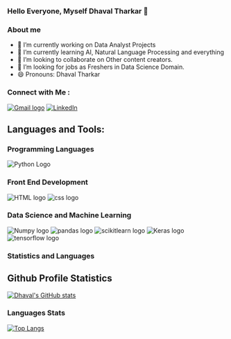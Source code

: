 ### Hello Everyone, Myself Dhaval Tharkar  👋

### About me
- 🔭 I’m currently working on Data Analyst Projects
- 🌱 I’m currently learning AI, Natural Language Processing and everything
- 👯 I’m looking to collaborate on Other content creators.
- 🤔 I’m looking for jobs as Freshers in Data Science Domain. 
- 😄 Pronouns: Dhaval Tharkar

### Connect with Me :
[![Gmail logo](https://camo.githubusercontent.com/721b9591e505805fc962b81daa02ea04ec2c1b3a52883c965411577aa8909f3e/68747470733a2f2f696d672e736869656c64732e696f2f62616467652f476d61696c2d4431343833363f6c6f676f3d676d61696c266c6f676f436f6c6f723d7768697465)](mailto:dhavaltharkar16@gmail.com)
[![LinkedIn](https://camo.githubusercontent.com/2bbb4ec74f9e4211f879b0a69daed0bcd3cb9407b33b575943b5721bc5b5cdc9/68747470733a2f2f696d672e736869656c64732e696f2f62616467652f4c696e6b6564696e2d3065373661383f6c6f676f3d6c696e6b6564696e266c6f676f436f6c6f723d7768697465)](https://www.linkedin.com/in/dhavaltharkar/)

## Languages and Tools:
### Programming Languages
![Python Logo](https://camo.githubusercontent.com/f2005838a94ff60b21efa51117fec1395810c3f20bc406488420d0519746e024/68747470733a2f2f696d672e736869656c64732e696f2f62616467652f507974686f6e2d3337373641423f6c6f676f3d707974686f6e266c6f676f436f6c6f723d7768697465)

### Front End Development
![HTML logo](https://camo.githubusercontent.com/c073c7a07804238b0a50a4afa27a3b21941fe97806e4fe8b7ea30027bf2b9477/68747470733a2f2f696d672e736869656c64732e696f2f62616467652f48544d4c2d2532334533344632363f6c6f676f3d68746d6c35266c6f676f436f6c6f723d7768697465)
![css logo](https://camo.githubusercontent.com/be42970ac9080fd4bd30cdb8b4d3666cc713cc2571135533e65a7cc2e2d0ccae/68747470733a2f2f696d672e736869656c64732e696f2f62616467652f536373732d4343363639393f6c6f676f3d53617373266c6f676f436f6c6f723d7768697465) 

### Data Science and Machine Learning
![Numpy logo](https://camo.githubusercontent.com/7c6f553448b35e3ef3f69390e29024db4b9ffca05a9fbdcabaf64910baaced23/68747470733a2f2f696d672e736869656c64732e696f2f62616467652f4e756d70792d3737374242343f6c6f676f3d6e756d7079266c6f676f436f6c6f723d7768697465)
![pandas logo](https://camo.githubusercontent.com/e720018c0c69500b71c38383d84a8147f0627a6b91e952e7461b7cbfa4eb67a2/68747470733a2f2f696d672e736869656c64732e696f2f62616467652f50616e6461732d3243324437323f6c6f676f3d70616e646173266c6f676f436f6c6f723d7768697465)
![scikitlearn logo](https://camo.githubusercontent.com/a47eb05a062f34bd787a725cddebaa51cf02af7fdf80c3e1060d5e1b327ce615/68747470733a2f2f696d672e736869656c64732e696f2f62616467652f5363696b69744c6561726e2d3030373844373f6c6f676f3d7363696b69742d6c6561726e266c6f676f436f6c6f723d7768697465)
![Keras logo](https://camo.githubusercontent.com/6e04681d6c579df15af3ec1ec07d03ab2369756e14f64041157005dc12fe12b3/68747470733a2f2f696d672e736869656c64732e696f2f62616467652f4b657261732d4430303030303f6c6f676f3d6b65726173266c6f676f436f6c6f723d7768697465)
![tensorflow logo](https://camo.githubusercontent.com/860cf2466b60fae30af8b3c148d87c5be3054d34dd517be94577c3b8890f4d1b/68747470733a2f2f696d672e736869656c64732e696f2f62616467652f54656e736f72466c6f772d4646364630303f6c6f676f3d74656e736f72666c6f77266c6f676f436f6c6f723d7768697465)

### Statistics and Languages
## Github Profile Statistics

[![Dhaval's GitHub stats](https://github-readme-stats.vercel.app/api?username=Dhavaltharkar)](https://github.com/Dhavaltharkar/github-readme-stats)

### Languages Stats
[![Top Langs](https://github-readme-stats-git-masterrstaa-rickstaa.vercel.app/api/top-langs/?username=Dhavaltharkar)](https://github.com/Dhaavaltharkar/github-readme-stats)
